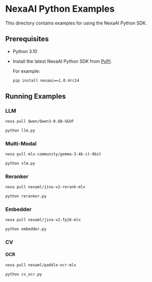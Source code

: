 # NexaAI Python Examples

This directory contains examples for using the NexaAI Python SDK.

## Prerequisites

- Python 3.10
- Install the latest NexaAI Python SDK from [PyPI](https://pypi.org/project/nexaai/#history).

    For example:
    ```bash
    pip install nexaai==1.0.4rc14
    ```

## Running Examples

### LLM

```bash
nexa pull Qwen/Qwen3-0.6B-GGUF

python llm.py
```
### Multi-Modal

```bash
nexa pull mlx-community/gemma-3-4b-it-8bit

python vlm.py
```

### Reranker

```bash
nexa pull nexaml/jina-v2-rerank-mlx

python reranker.py
```

### Embedder

```bash
nexa pull nexaml/jina-v2-fp16-mlx

python embedder.py
```

### CV

#### OCR

```bash
nexa pull nexaml/paddle-ocr-mlx

python cv_ocr.py
```